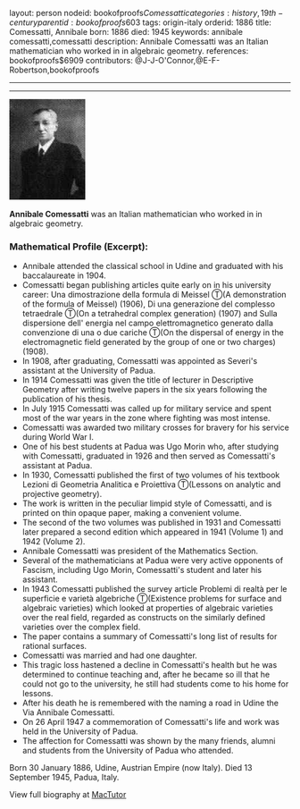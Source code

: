 layout: person
nodeid: bookofproofs$Comessatti
categories: history,19th-century
parentid: bookofproofs$603
tags: origin-italy
orderid: 1886
title: Comessatti, Annibale
born: 1886
died: 1945
keywords: annibale comessatti,comessatti
description: Annibale Comessatti was an Italian mathematician who worked in in algebraic geometry.
references: bookofproofs$6909
contributors: @J-J-O'Connor,@E-F-Robertson,bookofproofs

---



---

![Comessatti.jpg](https://github.com/bookofproofs/bookofproofs.github.io/blob/main/_sources/_assets/images/portraits/Comessatti.jpg?raw=true)

**Annibale Comessatti** was an Italian mathematician who worked in in algebraic geometry.

### Mathematical Profile (Excerpt):
* Annibale attended the classical school in Udine and graduated with his baccalaureate in 1904.
* Comessatti began publishing articles quite early on in his university career: Una dimostrazione della formula di Meissel Ⓣ(A demonstration of the formula of Meissel) (1906), Di una generazione del complesso tetraedrale Ⓣ(On a tetrahedral complex generation) (1907) and Sulla dispersione dell' energia nel campo elettromagnetico generato dalla convenzione di una o due cariche Ⓣ(On the dispersal of energy in the electromagnetic field generated by the group of one or two charges) (1908).
* In 1908, after graduating, Comessatti was appointed as Severi's assistant at the University of Padua.
* In 1914 Comessatti was given the title of lecturer in Descriptive Geometry after writing twelve papers in the six years following the publication of his thesis.
* In July 1915 Comessatti was called up for military service and spent most of the war years in the zone where fighting was most intense.
* Comessatti was awarded two military crosses for bravery for his service during World War I.
* One of his best students at Padua was Ugo Morin who, after studying with Comessatti, graduated in 1926 and then served as Comessatti's assistant at Padua.
* In 1930, Comessatti published the first of two volumes of his textbook Lezioni di Geometria Analitica e Proiettiva Ⓣ(Lessons on analytic and projective geometry).
* The work is written in the peculiar limpid style of Comessatti, and is printed on thin opaque paper, making a convenient volume.
* The second of the two volumes was published in 1931 and Comessatti later prepared a second edition which appeared in 1941 (Volume 1) and 1942 (Volume 2).
* Annibale Comessatti was president of the Mathematics Section.
* Several of the mathematicians at Padua were very active opponents of Fascism, including Ugo Morin, Comessatti's student and later his assistant.
* In 1943 Comessatti published the survey article Problemi di realtà per le superficie e varietà algebriche Ⓣ(Existence problems for surface and algebraic varieties) which looked at properties of algebraic varieties over the real field, regarded as constructs on the similarly defined varieties over the complex field.
* The paper contains a summary of Comessatti's long list of results for rational surfaces.
* Comessatti was married and had one daughter.
* This tragic loss hastened a decline in Comessatti's health but he was determined to continue teaching and, after he became so ill that he could not go to the university, he still had students come to his home for lessons.
* After his death he is remembered with the naming a road in Udine the Via Annibale Comessatti.
* On 26 April 1947 a commemoration of Comessatti's life and work was held in the University of Padua.
* The affection for Comessatti was shown by the many friends, alumni and students from the University of Padua who attended.

Born 30 January 1886, Udine, Austrian Empire (now Italy). Died 13 September 1945, Padua, Italy.

View full biography at [MacTutor](https://mathshistory.st-andrews.ac.uk/Biographies/Comessatti/)
